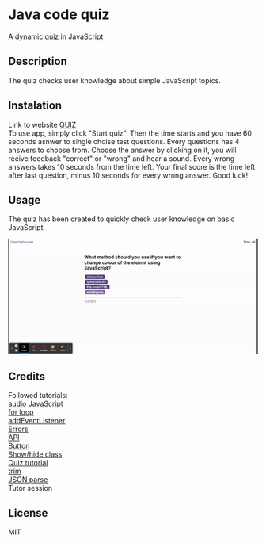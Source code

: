 # Java code quiz
A dynamic quiz in JavaScript 

## Description
The quiz checks user knowledge about simple JavaScript topics.

## Instalation
Link to website [QUIZ](https://pauli090.github.io/java-code-quiz/)
<br>
To use app, simply click "Start quiz". Then the time starts and you have 60 seconds asnwer to single choise test questions. Every questions has 4 answers to choose from. Choose the answer by clicking on it, you will recive feedback "correct" or "wrong" and hear a sound. Every wrong answers takes 10 seconds from the time left. Your final score is the time left after last question, minus 10 seconds for every wrong answer. Good luck!

## Usage
The quiz has been created to quickly check user knowledge on basic JavaScript.

![alt text](/assets/CodingQuiz.gif)

## Credits
Followed tutorials:
<br>
[audio JavaScript](https://gomakethings.com/how-to-play-a-sound-with-javascript/)
<br>
[for loop](https://www.geeksforgeeks.org/javascript-for-in-loop/)
<br>
[addEventListener](https://www.w3schools.com/jsref/met_document_addeventlistener.asp)
<br>
[Errors](https://webtips.dev/solutions/fix-cannot-set-properties-of-null-errors-in-js)
<br>
[API](https://developer.mozilla.org/en-US/docs/Web/API/Node/textContent)
<br>
[Button](https://www.altcademy.com/blog/how-to-create-a-button-in-javascript/)
<br>
[Show/hide class](https://stackoverflow.com/questions/31799603/show-hide-multiple-divs-javascript)
<br>
[Quiz tutorial](https://simplestepscode.com/javascript-quiz-tutorial/#step1)
<br>
[trim](https://developer.mozilla.org/en-US/docs/Web/JavaScript/Reference/Global_Objects/String/trim)
<br>
[JSON parse](https://www.w3schools.com/js/js_json_datatypes.asp)
<br>
Tutor session

## License
MIT